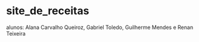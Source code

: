 # site_de_receitas
alunos: Alana Carvalho Queiroz, Gabriel Toledo, Guilherme Mendes e Renan Teixeira
